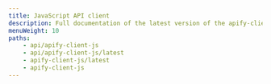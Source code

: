 ```yaml
---
title: JavaScript API client
description: Full documentation of the latest version of the apify-client NPM package, which simplifies access to the Apify API using JavaScript / Node.js
menuWeight: 10
paths:
    - api/apify-client-js
    - api/apify-client-js/latest
    - apify-client-js/latest
    - apify-client-js
---
```

 